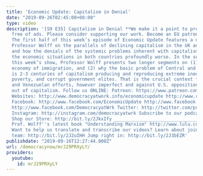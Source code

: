 ```yaml
---
title: 'Economic Update: Capitalism in Denial'
date: "2019-09-26T02:45:00+08:00"
type: video
description: '[S9 E35] Capitalism in Denial **We make it a point to provide the show
  free of ads. Please consider supporting our work. Become an EU patron on Patreon: https://www.patreon.com/economicupdate
  The first half of this week’s episode of Economic Update features a discussion by
  Professor Wolff on the parallels of declining capitalism in the UK and the U.S.
  and how the denials of the systemic problems inherent with capitalism are making
  the economic situations in both countries profoundly worse. In the second half of
  this week’s show, Professor Wolff presents two longer segments on (1) the political
  economy of immigration, and (2) why the basic problem of Central and South America
  is 2-3 centuries of capitalism producing and reproducing extreme inequality, staggering
  poverty, and corrupt government elites. That is the crucial context for the Cuban
  and Venezuelan efforts, however imperfect and against U.S. opposition, to break
  out of capitalism. Follow us ONLINE: Patreon: https://www.patreon.com/economicupdate
  Websites: http://www.democracyatwork.info/economicupdate http://www.rdwolff.com
  Facebook: http://www.facebook.com/EconomicUpdate http://www.facebook.com/RichardDWolff
  http://www.facebook.com/DemocracyatWrk Twitter: http://twitter.com/profwolff http://twitter.com/democracyatwrk
  Instagram: http://instagram.com/democracyatwrk Subscribe to our podcast: http://economicupdate.libsyn.com
  Shop our Store: http://bit.ly/2JkxIfy ________________________________________________________________
  Prof. Wolff''s latest book "Understanding Marxism" http://www.lulu.com/spotlight/democracyatwork
  Want to help us translate and transcribe our videos? Learn about joining our translation
  team: http://bit.ly/2J2uIHH Jump right in: http://bit.ly/2J3bEZR'
publishdate: "2019-09-16T12:27:44.000Z"
url: /democracynow/mrJ29PRXyLY/
providers:
  youtube:
    id: mrJ29PRXyLY
---
```


